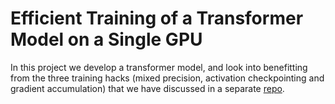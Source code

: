 # Efficient Training of a  Transformer Model on a Single GPU

In this project we develop a transformer model, and look into benefitting from the three training hacks (mixed precision, activation checkpointing and gradient accumulation) that we have discussed in a separate [repo](../single-gpu-training-hacks/).


